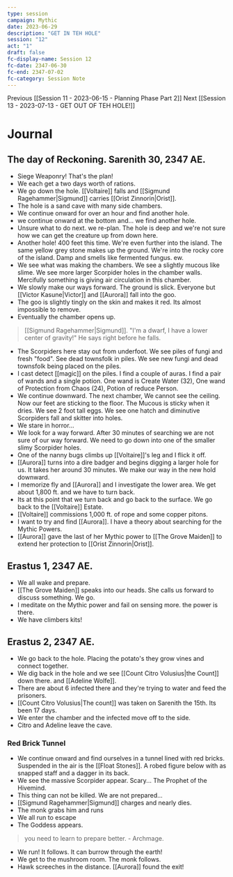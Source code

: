 ```yaml
---
type: session
campaign: Mythic
date: 2023-06-29
description: "GET IN TEH HOLE"
session: "12"
act: "1"
draft: false
fc-display-name: Session 12
fc-date: 2347-06-30
fc-end: 2347-07-02
fc-category: Session Note
---
```

Previous [[Session 11 - 2023-06-15 - Planning Phase Part 2]]
Next [[Session 13 - 2023-07-13 - GET OUT OF TEH HOLE!]]

# Journal
## The day of Reckoning. Sarenith 30, 2347 AE.
-  Siege Weaponry! That's the plan!
- We each get a two days worth of rations.
- We go down the hole. [[Voltaire]] falls and [[Sigmund Ragehammer|Sigmund]] carries [[Orist Zinnorin|Orist]].
- The hole is a sand cave with many side chambers.
- We continue onward for over an hour and find another hole.
- we continue onward at the bottom and... we find another hole.
- Unsure what to do next. we re-plan. The hole is deep and we're not sure how we can get the creature up from down here.
- Another hole! 400 feet this time. We're even further into the island. The same yellow grey stone makes up the ground. We're into the rocky core of the island. Damp and smells like fermented fungus. ew.
- We see what was making the chambers. We see a slightly mucous like slime. We see more larger Scorpider holes in the chamber walls. Mercifully something is giving air circulation in this chamber.
- We slowly make our ways forward. The ground is slick. Everyone but [[Victor Kasune|Victor]] and [[Aurora]] fall into the goo.
- The goo is slightly tingly on the skin and makes it red. Its almost impossible to remove.
- Eventually the chamber opens up.
>[[Sigmund Ragehammer|Sigmund]]. "I'm a dwarf, I have a lower center of gravity!" He says right before he falls.
- The Scorpiders here stay out from underfoot. We see piles of fungi and fresh "food". See dead townsfolk in piles. We see new fungi and dead townsfolk being placed on the piles.
- I cast detect [[magic]] on the piles. I find a couple of auras. I find a pair of wands and a single potion. One wand is Create Water (32), One wand of Protection from Chaos (24), Potion of reduce Person.
- We continue downward. The next chamber, We cannot see the ceiling. Now our feet are sticking to the floor. The Mucous is sticky when it dries. We see 2 foot tall eggs. We see one hatch and diminutive Scorpiders fall and skitter into holes.
- We stare in horror... 
- We look for a way forward. After 30 minutes of searching we are not sure of our way forward. We need to go down into one of the smaller slimy Scorpider holes.
- One of the nanny bugs climbs up [[Voltaire]]'s leg and I flick it off.
- [[Aurora]] turns into a dire badger and begins digging a larger hole for us. It takes her around 30 minutes. We make our way in the new hold downward. 
- I memorize fly and [[Aurora]] and I investigate the lower area. We get about 1,800 ft. and we have to turn back.
- Its at this point that we turn back and go back to the surface. We go back to the [[Voltaire]] Estate.
- [[Voltaire]] commissions 1,000 ft. of rope and some copper pitons.
- I want to try and find [[Aurora]]. I have a theory about searching for the Mythic Powers.
- [[Aurora]] gave the last of her Mythic power to [[The Grove Maiden]] to extend her protection to [[Orist Zinnorin|Orist]].

## Erastus 1, 2347 AE.
- We all wake and prepare.
- [[The Grove Maiden]] speaks into our heads. She calls us forward to discuss something. We go.
- I meditate on the Mythic power and fail on sensing more. the power is there.
- We have climbers kits!

## Erastus 2, 2347 AE.
- We go back to the hole. Placing the potato's they grow vines and connect together.
- We dig back in the hole and we see [[Count Citro Volusius|the Count]] down there. and [[Adeline Wolfe]].
- There are about 6 infected there and they're trying to water and feed the prisoners.
- [[Count Citro Volusius|The count]] was taken on Sarenith the 15th. Its been 17 days.
- We enter the chamber and the infected move off to the side. 
- Citro and Adeline leave the cave. 

### Red Brick Tunnel
- We continue onward and find ourselves in a tunnel lined with red bricks. Suspended in the air is the [[Float Stones]]. A robed figure below with as snapped staff and a dagger in its back.
- We see the massive Scorpider appear. Scary... The Prophet of the Hivemind.
- This thing can not be killed. We are not prepared...
- [[Sigmund Ragehammer|Sigmund]] charges and nearly dies.
- The monk grabs him and runs
- We all run to escape
- The Goddess appears.
>you need to learn to prepare better. - Archmage.
- We run! It follows. It can burrow through the earth!
- We get to the mushroom room. The monk follows.
- Hawk screeches in the distance. [[Aurora]] found the exit!
 

